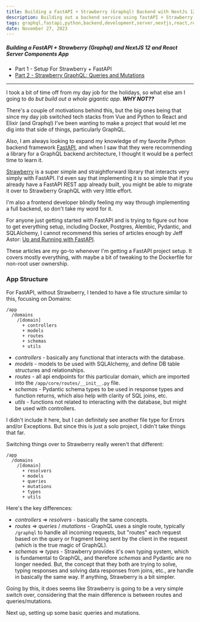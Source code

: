 ```yaml
---
title: Building a FastAPI + Strawberry (Graphql) Backend with NextJs 12 and React Server Components, Pt. 1
description: Building out a backend service using fastAPI + Strawberry graphql, Part 1
tags: graphql,fastapi,python,backend,development,server,nextjs,react,react server components
date: November 27, 2023
---
```


##### Building a FastAPI + Strawberry (Graphql) and NextJS 12 and React Server Components App

* Part 1 - Setup For Strawberry + FastAPI
* [Part 2 - Strawberry GraphQL: Queries and Mutations](/articles/16-building-fastapi-strawberry-nextjs-rsc-pt2)


---

I took a bit of time off from my day job for the holidays, so what else am I going to do _but build out a whole gigantic app_. **_WHY NOT??_**

There's a couple of motivations behind this, but the big ones being that since my day job switched tech stacks from Vue and Python to React and Elixir (and Graphql) I've been wanting to make a project that would let me dig into that side of things, particularly GraphQL.

Also, I am always looking to expand my knowledge of my favorite Python backend framework [FastAPI](https://fastapi.tiangolo.com/), and when I saw that they were recommending a library for a GraphQL backend architecture, I thought it would be a perfect time to learn it.

[Strawberry](https://strawberry.rocks/) is a super simple and straightforward library that interacts very simply with FastAPI. I'd even say that implementing it is so simple that if you already have a FastAPI REST app already built, you might be able to migrate it over to Strawberry GraphQL with very little effort.

I'm also a frontend developer blindly feeling my way through implementing a full backend, so don't take my word for it.

For anyone just getting started with FastAPI and is trying to figure out how to get everything setup, including Docker, Postgres, Alembic, Pydantic, and SQLAlchemy, I cannot recommend this series of articles enough by Jeff Astor: [Up and Running with FastAPI](https://www.jeffastor.com/blog/up-and-running-with-fastapi-and-docker).

These articles are my go-to whenever I'm getting a FastAPI project setup. It covers mostly everything, with maybe a bit of tweaking to the Dockerfile for non-root user ownership.

### App Structure

For FastAPI, without Strawberry, I tended to have a file structure similar to this, focusing on Domains:

```
/app
  /domains
    /[domain]
      + controllers
      + models
      + routes
      + schemas
      + utils
```

* _controllers_ - basically any functional that interacts with the database.
* _models_ - models to be used with SQLAlchemy, and define DB table structures and relationships.
* _routes_ - all api endpoints for this particular domain, which are imported into the `/app/core/routes/__init__.py` file.
* _schemas_ - Pydantic schema types to be used in response types and function returns, which also help with clarity of SQL joins, etc.
* _utils_ - functions not related to interacting with the database, but might be used with controllers.

I didn't include it here, but I can definitely see another file type for Errors and/or Exceptions. But since this is just a solo project, I didn't take things that far.

Switching things over to Strawberry really weren't that different:

```
/app
  /domains
    /[domain]
      + resolvers
      + models
      + queries
      + mutations
      + types
      + utils
```

Here's the key differences:

* _controllers_ => _resolvers_ - basically the same concepts.
* _routes_ => _queries_ / _mutations_ - GraphQL uses a single route, typically `/graphql` to handle all incoming requests, but "routes" each request based on the query or fragment being sent by the client in the request (which is the true magic of GraphQL).
* _schemas_ => _types_ - Strawberry provides it's own typing system, which is fundamental to GraphQL, and therefore _schemas_ and Pydantic are no longer needed. But, the concept that they both are trying to solve, typing responses and solving data responses from joins, etc., are handle in basically the same way. If anything, Strawberry is a bit simpler.

Going by this, it does seems like Strawberry is going to be a very simple switch over, considering that the main difference is between routes and queries/mutations.

Next up, setting up some basic queries and mutations.
